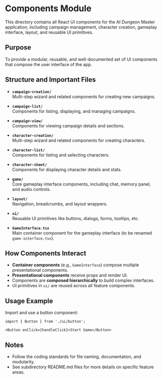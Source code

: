 # Components Module

This directory contains all React UI components for the AI Dungeon Master application, including campaign management, character creation, gameplay interface, layout, and reusable UI primitives.

## Purpose

To provide a modular, reusable, and well-documented set of UI components that compose the user interface of the app.

## Structure and Important Files

- **`campaign-creation/`**  
  Multi-step wizard and related components for creating new campaigns.

- **`campaign-list/`**  
  Components for listing, displaying, and managing campaigns.

- **`campaign-view/`**  
  Components for viewing campaign details and sections.

- **`character-creation/`**  
  Multi-step wizard and related components for creating characters.

- **`character-list/`**  
  Components for listing and selecting characters.

- **`character-sheet/`**  
  Components for displaying character details and stats.

- **`game/`**  
  Core gameplay interface components, including chat, memory panel, and audio controls.

- **`layout/`**  
  Navigation, breadcrumbs, and layout wrappers.

- **`ui/`**  
  Reusable UI primitives like buttons, dialogs, forms, tooltips, etc.

- **`GameInterface.tsx`**  
  Main container component for the gameplay interface (to be renamed `game-interface.tsx`).

## How Components Interact

- **Container components** (e.g., `GameInterface`) compose multiple presentational components.
- **Presentational components** receive props and render UI.
- Components are **composed hierarchically** to build complex interfaces.
- UI primitives in `ui/` are reused across all feature components.

## Usage Example

Import and use a button component:

```tsx
import { Button } from './ui/button';

<Button onClick={handleClick}>Start Game</Button>
```

## Notes

- Follow the coding standards for file naming, documentation, and modularity.
- See subdirectory README.md files for more details on specific feature areas.

